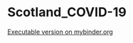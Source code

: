 # Scotland_COVID-19

[Executable version on mybinder.org](https://hub.gke.mybinder.org/user/seumasmorrison-scotland_covid-19-m7ydxkte/notebooks/Scotland_COVID-19.ipynb)
